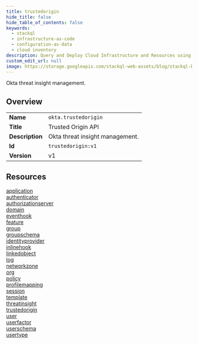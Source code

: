 ```yaml
---
title: trustedorigin
hide_title: false
hide_table_of_contents: false
keywords:
  - stackql
  - infrastructure-as-code
  - configuration-as-data
  - cloud inventory
description: Query and Deploy Cloud Infrastructure and Resources using SQL
custom_edit_url: null
image: https://storage.googleapis.com/stackql-web-assets/blog/stackql-blog-post-featured-image.png
---
```

Okta threat insight management.  
    

## Overview
<table><tbody>
<tr><td><b>Name</b></td><td><code>okta.trustedorigin</code></td></tr>
<tr><td><b>Title</b></td><td>Trusted Origin API</td></tr>
<tr><td><b>Description</b></td><td>Okta threat insight management.</td></tr>
<tr><td><b>Id</b></td><td><code>trustedorigin:v1</code></td></tr>
<tr><td><b>Version</b></td><td>v1</td></tr>
</tbody></table>

## Resources
<div class="row">
<div class="providerDocColumn">
<a href="/docs/providers/okta/trustedorigin/application">application</a><br />
<a href="/docs/providers/okta/trustedorigin/authenticator">authenticator</a><br />
<a href="/docs/providers/okta/trustedorigin/authorizationserver">authorizationserver</a><br />
<a href="/docs/providers/okta/trustedorigin/domain">domain</a><br />
<a href="/docs/providers/okta/trustedorigin/eventhook">eventhook</a><br />
<a href="/docs/providers/okta/trustedorigin/feature">feature</a><br />
<a href="/docs/providers/okta/trustedorigin/group">group</a><br />
<a href="/docs/providers/okta/trustedorigin/groupschema">groupschema</a><br />
<a href="/docs/providers/okta/trustedorigin/identityprovider">identityprovider</a><br />
<a href="/docs/providers/okta/trustedorigin/inlinehook">inlinehook</a><br />
<a href="/docs/providers/okta/trustedorigin/linkedobject">linkedobject</a><br />
<a href="/docs/providers/okta/trustedorigin/log">log</a><br />
</div>
<div class="providerDocColumn">
<a href="/docs/providers/okta/trustedorigin/networkzone">networkzone</a><br />
<a href="/docs/providers/okta/trustedorigin/org">org</a><br />
<a href="/docs/providers/okta/trustedorigin/policy">policy</a><br />
<a href="/docs/providers/okta/trustedorigin/profilemapping">profilemapping</a><br />
<a href="/docs/providers/okta/trustedorigin/session">session</a><br />
<a href="/docs/providers/okta/trustedorigin/template">template</a><br />
<a href="/docs/providers/okta/trustedorigin/threatinsight">threatinsight</a><br />
<a href="/docs/providers/okta/trustedorigin/trustedorigin">trustedorigin</a><br />
<a href="/docs/providers/okta/trustedorigin/user">user</a><br />
<a href="/docs/providers/okta/trustedorigin/userfactor">userfactor</a><br />
<a href="/docs/providers/okta/trustedorigin/userschema">userschema</a><br />
<a href="/docs/providers/okta/trustedorigin/usertype">usertype</a><br />
</div>
</div>
